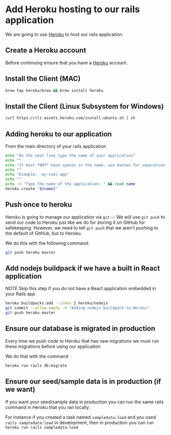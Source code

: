 # Add Heroku hosting to our rails application

We are going to use [Heroku](https://heroku.com) to host our rails application.

## Create a Heroku account

Before continuing ensure that you have a [Heroku](https://heroku.com) account.

## Install the Client (MAC)

```sh
brew tap heroku/brew && brew install heroku
```

## Install the Client (Linux Subsystem for Windows)

```sh
curl https://cli-assets.heroku.com/install-ubuntu.sh | sh
```

## Adding heroku to our application

From the main directory of your rails application

```sh
echo "On the next line type the name of your application"
echo ""
echo "It must *NOT* have spaces in the name, use dashes for separation"
echo ""
echo "Example:  my-cool-app"
echo ""
echo -n "Type the name of the application: " && read name
heroku create "${name}"
```

## Push once to heroku

Heroku is going to manage our application via `git` -- We will use `git push` to send our code to Heroku just like we do for storing it on GitHub for safekeeping. However, we need to tell `git push` that we aren't pushing to the default of GitHub, but to Heroku.

We do this with the following command:

```sh
git push heroku master
```

## Add nodejs buildpack if we have a built in React application

*NOTE* Skip this step if you do not have a React application embedded in your Rails app

```sh
heroku buildpacks:add --index 1 heroku/nodejs
git commit --allow-empty -m "Adding nodejs buildpack to Heroku"
git push heroku master
```

## Ensure our database is migrated in production

Every time we push code to Heroku that has new migrations we must run these migrations before using our application

We do that with the command

```sh
heroku run rails db:migrate
```

## Ensure our seed/sample data is in production (if we want)

If you want your seed/sample data in production you can run the same rails command in Heroku that you ran locally.

For instance if you created a task named `sampledata:load` and you used `rails sampledata:load` in development, then in production you can run `heroku run rails sampledata:load`



